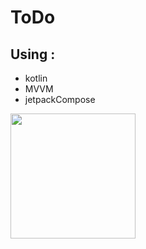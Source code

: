 # ToDo
## Using :

*  kotlin 
* MVVM
* jetpackCompose
  
<img src="https://github.com/Reezaa97/ToDo/assets/142265400/71047e96-8672-4bf6-af55-71ca2e98f554" width="200">
